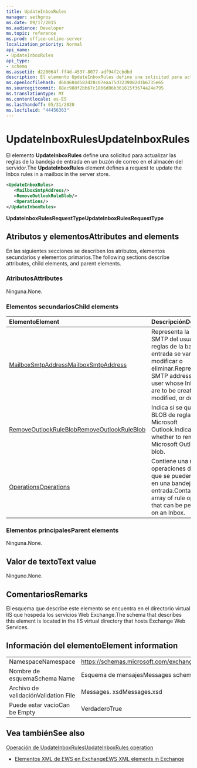 ```yaml
---
title: UpdateInboxRules
manager: sethgros
ms.date: 09/17/2015
ms.audience: Developer
ms.topic: reference
ms.prod: office-online-server
localization_priority: Normal
api_name:
- UpdateInboxRules
api_type:
- schema
ms.assetid: d220064f-ff4d-4537-8077-adf94f2cbdbd
description: El elemento UpdateInboxRules define una solicitud para actualizar las reglas de la bandeja de entrada en un buzón de correo en el almacén del servidor.
ms.openlocfilehash: d604604d582d28c07eaa75d3239082d1b6735e65
ms.sourcegitcommit: 88ec988f2bb67c1866d06b361615f3674a24e795
ms.translationtype: MT
ms.contentlocale: es-ES
ms.lasthandoff: 05/31/2020
ms.locfileid: "44456363"
---
```

# <a name="updateinboxrules"></a><span data-ttu-id="eb44d-103">UpdateInboxRules</span><span class="sxs-lookup"><span data-stu-id="eb44d-103">UpdateInboxRules</span></span>

<span data-ttu-id="eb44d-104">El elemento **UpdateInboxRules** define una solicitud para actualizar las reglas de la bandeja de entrada en un buzón de correo en el almacén del servidor.</span><span class="sxs-lookup"><span data-stu-id="eb44d-104">The **UpdateInboxRules** element defines a request to update the Inbox rules in a mailbox in the server store.</span></span> 
  
```XML
<UpdateInboxRules>
   <MailboxSmtpAddress/>
   <RemoveOutlookRuleBlob/>
   <Operations/>
</UpdateInboxRules>
```

 <span data-ttu-id="eb44d-105">**UpdateInboxRulesRequestType**</span><span class="sxs-lookup"><span data-stu-id="eb44d-105">**UpdateInboxRulesRequestType**</span></span>
## <a name="attributes-and-elements"></a><span data-ttu-id="eb44d-106">Atributos y elementos</span><span class="sxs-lookup"><span data-stu-id="eb44d-106">Attributes and elements</span></span>

<span data-ttu-id="eb44d-107">En las siguientes secciones se describen los atributos, elementos secundarios y elementos primarios.</span><span class="sxs-lookup"><span data-stu-id="eb44d-107">The following sections describe attributes, child elements, and parent elements.</span></span>
  
### <a name="attributes"></a><span data-ttu-id="eb44d-108">Atributos</span><span class="sxs-lookup"><span data-stu-id="eb44d-108">Attributes</span></span>

<span data-ttu-id="eb44d-109">Ninguna.</span><span class="sxs-lookup"><span data-stu-id="eb44d-109">None.</span></span>
  
### <a name="child-elements"></a><span data-ttu-id="eb44d-110">Elementos secundarios</span><span class="sxs-lookup"><span data-stu-id="eb44d-110">Child elements</span></span>

|<span data-ttu-id="eb44d-111">**Elemento**</span><span class="sxs-lookup"><span data-stu-id="eb44d-111">**Element**</span></span>|<span data-ttu-id="eb44d-112">**Descripción**</span><span class="sxs-lookup"><span data-stu-id="eb44d-112">**Description**</span></span>|
|:-----|:-----|
|[<span data-ttu-id="eb44d-113">MailboxSmtpAddress</span><span class="sxs-lookup"><span data-stu-id="eb44d-113">MailboxSmtpAddress</span></span>](mailboxsmtpaddress.md) <br/> |<span data-ttu-id="eb44d-114">Representa la dirección SMTP del usuario cuyas reglas de la bandeja de entrada se van a crear, modificar o eliminar.</span><span class="sxs-lookup"><span data-stu-id="eb44d-114">Represents the SMTP address of the user whose Inbox rules are to be created, modified, or deleted.</span></span>  <br/> |
|[<span data-ttu-id="eb44d-115">RemoveOutlookRuleBlob</span><span class="sxs-lookup"><span data-stu-id="eb44d-115">RemoveOutlookRuleBlob</span></span>](removeoutlookruleblob.md) <br/> |<span data-ttu-id="eb44d-116">Indica si se quita el BLOB de reglas de Microsoft Outlook.</span><span class="sxs-lookup"><span data-stu-id="eb44d-116">Indicates whether to remove the Microsoft Outlook rule blob.</span></span>  <br/> |
|[<span data-ttu-id="eb44d-117">Operations</span><span class="sxs-lookup"><span data-stu-id="eb44d-117">Operations</span></span>](operations.md) <br/> |<span data-ttu-id="eb44d-118">Contiene una matriz de operaciones de regla que se pueden realizar en una bandeja de entrada.</span><span class="sxs-lookup"><span data-stu-id="eb44d-118">Contains an array of rule operations that can be performed on an Inbox.</span></span>  <br/> |
   
### <a name="parent-elements"></a><span data-ttu-id="eb44d-119">Elementos principales</span><span class="sxs-lookup"><span data-stu-id="eb44d-119">Parent elements</span></span>

<span data-ttu-id="eb44d-120">Ninguna.</span><span class="sxs-lookup"><span data-stu-id="eb44d-120">None.</span></span>
  
## <a name="text-value"></a><span data-ttu-id="eb44d-121">Valor de texto</span><span class="sxs-lookup"><span data-stu-id="eb44d-121">Text value</span></span>

<span data-ttu-id="eb44d-122">Ninguno.</span><span class="sxs-lookup"><span data-stu-id="eb44d-122">None.</span></span>
  
## <a name="remarks"></a><span data-ttu-id="eb44d-123">Comentarios</span><span class="sxs-lookup"><span data-stu-id="eb44d-123">Remarks</span></span>

<span data-ttu-id="eb44d-124">El esquema que describe este elemento se encuentra en el directorio virtual IIS que hospeda los servicios Web Exchange.</span><span class="sxs-lookup"><span data-stu-id="eb44d-124">The schema that describes this element is located in the IIS virtual directory that hosts Exchange Web Services.</span></span>
  
## <a name="element-information"></a><span data-ttu-id="eb44d-125">Información del elemento</span><span class="sxs-lookup"><span data-stu-id="eb44d-125">Element information</span></span>

|||
|:-----|:-----|
|<span data-ttu-id="eb44d-126">Namespace</span><span class="sxs-lookup"><span data-stu-id="eb44d-126">Namespace</span></span>  <br/> |https://schemas.microsoft.com/exchange/services/2006/messages  <br/> |
|<span data-ttu-id="eb44d-127">Nombre de esquema</span><span class="sxs-lookup"><span data-stu-id="eb44d-127">Schema Name</span></span>  <br/> |<span data-ttu-id="eb44d-128">Esquema de mensajes</span><span class="sxs-lookup"><span data-stu-id="eb44d-128">Messages schema</span></span>  <br/> |
|<span data-ttu-id="eb44d-129">Archivo de validación</span><span class="sxs-lookup"><span data-stu-id="eb44d-129">Validation File</span></span>  <br/> |<span data-ttu-id="eb44d-130">Messages. xsd</span><span class="sxs-lookup"><span data-stu-id="eb44d-130">Messages.xsd</span></span>  <br/> |
|<span data-ttu-id="eb44d-131">Puede estar vacío</span><span class="sxs-lookup"><span data-stu-id="eb44d-131">Can be Empty</span></span>  <br/> |<span data-ttu-id="eb44d-132">Verdadero</span><span class="sxs-lookup"><span data-stu-id="eb44d-132">True</span></span>  <br/> |
   
## <a name="see-also"></a><span data-ttu-id="eb44d-133">Vea también</span><span class="sxs-lookup"><span data-stu-id="eb44d-133">See also</span></span>



[<span data-ttu-id="eb44d-134">Operación de UpdateInboxRules</span><span class="sxs-lookup"><span data-stu-id="eb44d-134">UpdateInboxRules operation</span></span>](updateinboxrules-operation.md)


- [<span data-ttu-id="eb44d-135">Elementos XML de EWS en Exchange</span><span class="sxs-lookup"><span data-stu-id="eb44d-135">EWS XML elements in Exchange</span></span>](ews-xml-elements-in-exchange.md)

